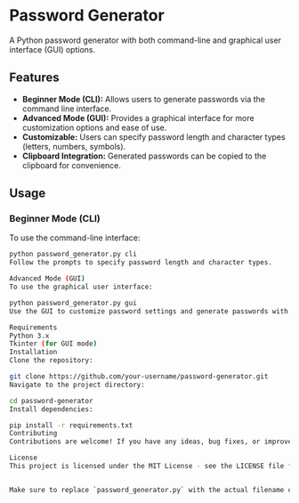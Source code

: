 # Password Generator

A Python password generator with both command-line and graphical user interface (GUI) options.

## Features

- **Beginner Mode (CLI):** Allows users to generate passwords via the command line interface.
- **Advanced Mode (GUI):** Provides a graphical interface for more customization options and ease of use.
- **Customizable:** Users can specify password length and character types (letters, numbers, symbols).
- **Clipboard Integration:** Generated passwords can be copied to the clipboard for convenience.

## Usage

### Beginner Mode (CLI)

To use the command-line interface:

```bash
python password_generator.py cli
Follow the prompts to specify password length and character types.

Advanced Mode (GUI)
To use the graphical user interface:

python password_generator.py gui
Use the GUI to customize password settings and generate passwords with ease.

Requirements
Python 3.x
Tkinter (for GUI mode)
Installation
Clone the repository:

git clone https://github.com/your-username/password-generator.git
Navigate to the project directory:

cd password-generator
Install dependencies:

pip install -r requirements.txt
Contributing
Contributions are welcome! If you have any ideas, bug fixes, or improvements, feel free to open an issue or submit a pull request.

License
This project is licensed under the MIT License - see the LICENSE file for details.


Make sure to replace `password_generator.py` with the actual filename of your Python script if it's different. Also, update the repository URL, license, and other details as necessary.